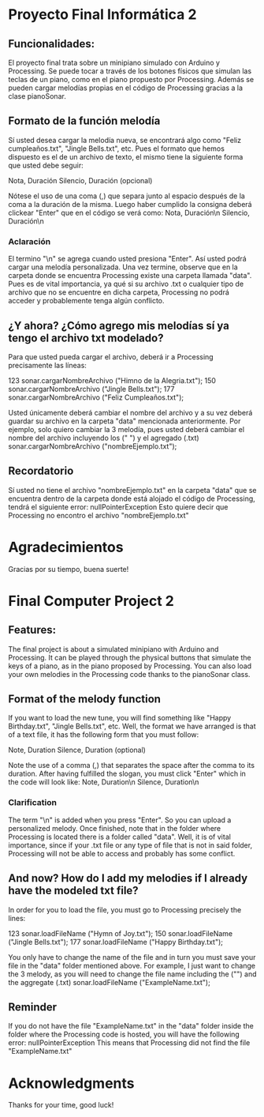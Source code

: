 # Proyecto Final Informática 2
## Funcionalidades:
El proyecto final trata sobre un minipiano simulado con Arduino y Processing. Se puede tocar a través de los botones físicos que simulan las teclas de un piano, como en el piano propuesto por Processing.
Además se pueden cargar melodías propias en el código de Processing gracias a la clase pianoSonar.

## Formato de la función melodía
Sí usted desea cargar la melodía nueva, se encontrará algo como "Feliz cumpleaños.txt", "Jingle Bells.txt", etc.
Pues el formato que hemos dispuesto es el de un archivo de texto, el mismo tiene la siguiente forma que usted debe seguir:

Nota, Duración
Silencio, Duración (opcional)

Nótese el uso de una coma (,) que separa junto al espacio después de la coma a la duración de la misma. Luego haber cumplido la consigna deberá clickear "Enter" que en el código se verá como:
Nota, Duración\n
Silencio, Duración\n

### Aclaración
El termino "\n" se agrega cuando usted presiona "Enter".
Así usted podrá cargar una melodía personalizada.
Una vez termine, observe que en la carpeta donde se encuentra Processing existe una carpeta llamada "data". Pues es de vital importancia, ya qué si su archivo .txt o cualquier tipo de archivo que no se encuentre en dicha carpeta, Processing no podrá acceder y probablemente tenga algún conflicto.
## ¿Y ahora? ¿Cómo agrego mis melodías sí ya tengo el archivo txt modelado?
Para que usted pueda cargar el archivo, deberá ir a Processing precisamente las líneas:

123 sonar.cargarNombreArchivo ("Himno de la Alegria.txt");
150 sonar.cargarNombreArchivo ("Jingle Bells.txt");
177 sonar.cargarNombreArchivo ("Feliz Cumpleaños.txt");

Usted únicamente deberá cambiar el nombre del archivo y a su vez deberá guardar su archivo en la carpeta "data" mencionada anteriormente.
Por ejemplo, solo quiero cambiar la 3 melodía, pues usted deberá cambiar el nombre del archivo incluyendo los (" ") y el agregado (.txt)
sonar.cargarNombreArchivo ("nombreEjemplo.txt");

## Recordatorio
Sí usted no tiene el archivo "nombreEjemplo.txt" en la carpeta "data" que se encuentra dentro de la carpeta donde está alojado el código de Processing, tendrá el siguiente error: nullPointerException
Esto quiere decir que Processing no encontro el archivo "nombreEjemplo.txt"

# Agradecimientos
Gracias por su tiempo, buena suerte!

# Final Computer Project 2 
## Features: 
The final project is about a simulated minipiano with Arduino and Processing. It can be played through the physical buttons that simulate the keys of a piano, as in the piano proposed by Processing. 
You can also load your own melodies in the Processing code thanks to the pianoSonar class. 

## Format of the melody function 
If you want to load the new tune, you will find something like "Happy Birthday.txt", "Jingle Bells.txt", etc. Well, the format we have arranged is that of a text file, it has the following form that you must follow: 

Note, Duration 
Silence, Duration (optional) 

Note the use of a comma (,) that separates the space after the comma to its duration. After having fulfilled the slogan, you must click "Enter" which in the code will look like: 
Note, Duration\n 
Silence, Duration\n 

### Clarification 
The term "\n" is added when you press "Enter". So you can upload a personalized melody. 
Once finished, note that in the folder where Processing is located there is a folder called "data". Well, it is of vital importance, since if your .txt file or any type of file that is not in said folder, Processing will not be able to access and probably has some conflict. 
## And now? How do I add my melodies if I already have the modeled txt file? 
In order for you to load the file, you must go to Processing precisely the lines: 

123 sonar.loadFileName ("Hymn of Joy.txt"); 
150 sonar.loadFileName ("Jingle Bells.txt"); 
177 sonar.loadFileName ("Happy Birthday.txt");

You only have to change the name of the file and in turn you must save your file in the "data" folder mentioned above. 
For example, I just want to change the 3 melody, as you will need to change the file name including the ("") and the aggregate (.txt) sonar.loadFileName ("ExampleName.txt"); 
## Reminder 
If you do not have the file "ExampleName.txt" in the "data" folder inside the folder where the Processing code is hosted, you will have the following error: nullPointerException 
This means that Processing did not find the file "ExampleName.txt" 

# Acknowledgments 
Thanks for your time, good luck!